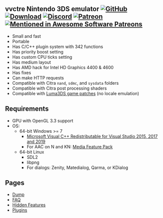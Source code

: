 ## vvctre Nintendo 3DS emulator [![GitHub](https://img.shields.io/badge/github-brightgreen)](https://github.com/vvanelslande/vvctre) [![Download](https://img.shields.io/badge/download-brightgreen)](https://github.com/vvanelslande/vvctre/releases) [![Discord](https://img.shields.io/discord/692523028046676048)](https://discord.gg/hVxCyb5) [![Patreon](https://img.shields.io/badge/patreon-vvctre-brightgreen)](https://www.patreon.com/vvctre) [![Mentioned in Awesome Software Patreons](https://awesome.re/mentioned-badge.svg)](https://github.com/uraimo/awesome-software-patreons)

- Small and fast
- Portable
- Has C/C++ plugin system with 342 functions
- Has priority boost setting
- Has custom CPU ticks setting
- Has medium layout
- Has AMD hack for Intel HD Graphics 4400 & 4600
- Has fixes
- Can make HTTP requests
- Compatible with Citra `nand`, `sdmc`, and `sysdata` folders
- Compatible with Citra post processing shaders
- Compatible with [Luma3DS game patches](https://github.com/LumaTeam/Luma3DS/wiki/Optional-features#config-menu-options) (no locale emulation)

## Requirements 

- GPU with OpenGL 3.3 support  
- OS:
  - 64-bit Windows >= 7
    - [Microsoft Visual C++ Redistributable for Visual Studio 2015, 2017 and 2019](https://aka.ms/vs/16/release/vc_redist.x64.exe)
    - For AAC on N and KN: [Media Feature Pack](https://support.microsoft.com/en-us/help/3145500/media-feature-pack-list-for-windows-n-editions)
  - 64-bit Linux
    - SDL2
    - libpng
    - For dialogs: Zenity, Matedialog, Qarma, or KDialog

## Pages

- [Dump](https://vvanelslande.github.io/vvctre/Dump)
- [FAQ](https://vvanelslande.github.io/vvctre/FAQ)
- [Hidden Features](https://vvanelslande.github.io/vvctre/Hidden-Features)
- [Plugins](https://vvanelslande.github.io/vvctre/Plugins)